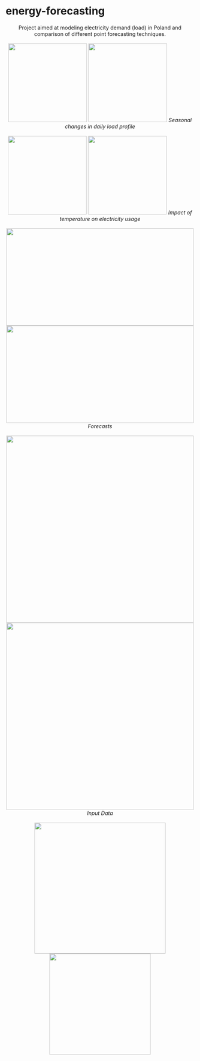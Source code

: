 # energy-forecasting
<p align="center">
Project aimed at modeling electricity demand (load) in Poland and comparison of different point forecasting techniques.
<br>
<br>
<img src="https://github.com/jkompan/energy-forecasting/assets/71097861/cd5e352a-6acc-4097-8488-28a32904cdd7" height="210">
<img src="https://github.com/jkompan/energy-forecasting/assets/71097861/3bf781f8-6e5a-4e2d-ab5b-1b1d04ade137" height="210">
<i>Seasonal changes in daily load profile</i>
<br>
<br>
<img src="https://github.com/jkompan/energy-forecasting/assets/71097861/be60e57e-d59c-400e-a9de-3d75b165b2df" height="210">
<img src="https://github.com/jkompan/energy-forecasting/assets/71097861/7a692acd-8498-432f-a9ee-96a44a8c64cc" height="210">
<i>Impact of temperature on electricity usage</i>
<br>
<br>
<img src="https://github.com/jkompan/energy-forecasting/assets/71097861/95290e39-57a7-476f-9fce-6560d12c08c0" width="500" height="260">
<img src="https://github.com/jkompan/energy-forecasting/assets/71097861/fa19c6ab-6a28-4502-8bf2-667f7cc7a08e" width="500" height="260"> 
<i>Forecasts</i> <br><br>
<img src="https://github.com/jkompan/energy-forecasting/assets/71097861/5a1b43fe-e5db-4286-a5e9-8ea2c47fcefb" width="500">
<img src="https://github.com/jkompan/energy-forecasting/assets/71097861/6b95b897-9891-4943-96c1-0fa2b551cde7" width="500">
<i>Input Data</i> 
<br>
<br>
<img src="https://github.com/jkompan/energy-forecasting/assets/71097861/a97a248c-8d07-4e3a-85c0-c4422b0abcdb" width="350">
<br>
<img src="https://github.com/jkompan/energy-forecasting/assets/71097861/8744a213-bf9e-47f2-b96a-75aadeb182ad" width="270">
</p>
